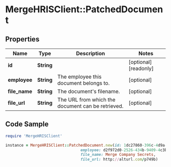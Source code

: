 # MergeHRISClient::PatchedDocument

## Properties

Name | Type | Description | Notes
------------ | ------------- | ------------- | -------------
**id** | **String** |  | [optional] [readonly] 
**employee** | **String** | The employee this document belongs to. | [optional] 
**file_name** | **String** | The document&#39;s filename. | [optional] 
**file_url** | **String** | The URL from which the document can be retrieved. | [optional] 

## Code Sample

```ruby
require 'MergeHRISClient'

instance = MergeHRISClient::PatchedDocument.new(id: 1dc27860-396c-4d9a-9896-d914e3577ada,
                                 employee: d2f972d0-2526-434b-9409-4c3b468e08f0,
                                 file_name: Merge Company Secrets,
                                 file_url: http://alturl.com/p749b)
```


